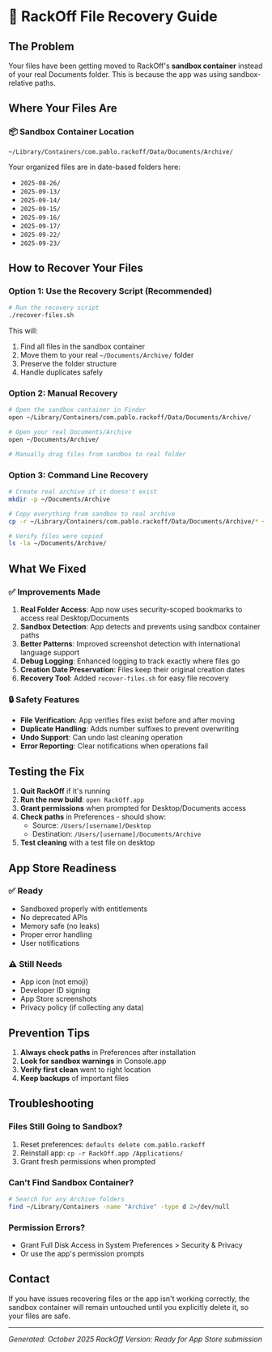# 🚨 RackOff File Recovery Guide

## The Problem
Your files have been getting moved to RackOff's **sandbox container** instead of your real Documents folder. This is because the app was using sandbox-relative paths.

## Where Your Files Are

### 📦 Sandbox Container Location
```
~/Library/Containers/com.pablo.rackoff/Data/Documents/Archive/
```

Your organized files are in date-based folders here:
- `2025-08-26/`
- `2025-09-13/`
- `2025-09-14/`
- `2025-09-15/`
- `2025-09-16/`
- `2025-09-17/`
- `2025-09-22/`
- `2025-09-23/`

## How to Recover Your Files

### Option 1: Use the Recovery Script (Recommended)
```bash
# Run the recovery script
./recover-files.sh
```

This will:
1. Find all files in the sandbox container
2. Move them to your real `~/Documents/Archive/` folder
3. Preserve the folder structure
4. Handle duplicates safely

### Option 2: Manual Recovery
```bash
# Open the sandbox container in Finder
open ~/Library/Containers/com.pablo.rackoff/Data/Documents/Archive/

# Open your real Documents/Archive
open ~/Documents/Archive/

# Manually drag files from sandbox to real folder
```

### Option 3: Command Line Recovery
```bash
# Create real archive if it doesn't exist
mkdir -p ~/Documents/Archive

# Copy everything from sandbox to real archive
cp -r ~/Library/Containers/com.pablo.rackoff/Data/Documents/Archive/* ~/Documents/Archive/

# Verify files were copied
ls -la ~/Documents/Archive/
```

## What We Fixed

### ✅ Improvements Made
1. **Real Folder Access**: App now uses security-scoped bookmarks to access real Desktop/Documents
2. **Sandbox Detection**: App detects and prevents using sandbox container paths
3. **Better Patterns**: Improved screenshot detection with international language support
4. **Debug Logging**: Enhanced logging to track exactly where files go
5. **Creation Date Preservation**: Files keep their original creation dates
6. **Recovery Tool**: Added `recover-files.sh` for easy file recovery

### 🔒 Safety Features
- **File Verification**: App verifies files exist before and after moving
- **Duplicate Handling**: Adds number suffixes to prevent overwriting
- **Undo Support**: Can undo last cleaning operation
- **Error Reporting**: Clear notifications when operations fail

## Testing the Fix

1. **Quit RackOff** if it's running
2. **Run the new build**: `open RackOff.app`
3. **Grant permissions** when prompted for Desktop/Documents access
4. **Check paths** in Preferences - should show:
   - Source: `/Users/[username]/Desktop`
   - Destination: `/Users/[username]/Documents/Archive`
5. **Test cleaning** with a test file on desktop

## App Store Readiness

### ✅ Ready
- Sandboxed properly with entitlements
- No deprecated APIs
- Memory safe (no leaks)
- Proper error handling
- User notifications

### ⚠️ Still Needs
- App icon (not emoji)
- Developer ID signing
- App Store screenshots
- Privacy policy (if collecting any data)

## Prevention Tips

1. **Always check paths** in Preferences after installation
2. **Look for sandbox warnings** in Console.app
3. **Verify first clean** went to right location
4. **Keep backups** of important files

## Troubleshooting

### Files Still Going to Sandbox?
1. Reset preferences: `defaults delete com.pablo.rackoff`
2. Reinstall app: `cp -r RackOff.app /Applications/`
3. Grant fresh permissions when prompted

### Can't Find Sandbox Container?
```bash
# Search for any Archive folders
find ~/Library/Containers -name "Archive" -type d 2>/dev/null
```

### Permission Errors?
- Grant Full Disk Access in System Preferences > Security & Privacy
- Or use the app's permission prompts

## Contact

If you have issues recovering files or the app isn't working correctly, the sandbox container will remain untouched until you explicitly delete it, so your files are safe.

---

*Generated: October 2025*
*RackOff Version: Ready for App Store submission*